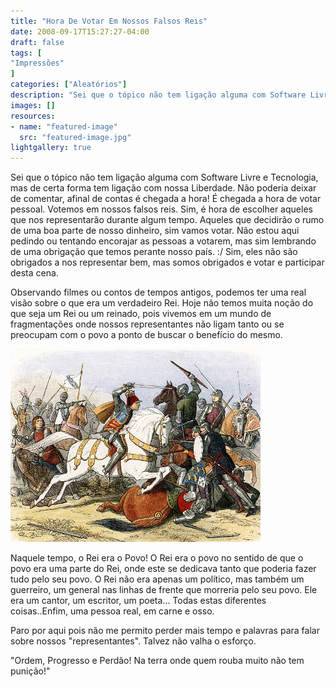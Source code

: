 ```yaml
---
title: "Hora De Votar Em Nossos Falsos Reis"
date: 2008-09-17T15:27:27-04:00
draft: false
tags: [
"Impressões"
]
categories: ["Aleatórios"]
description: "Sei que o tópico não tem ligação alguma com Software Livre e Tecnologia, mas de certa forma tem ligação com nossa Liberdade. Não poderia deixar de comentar, afinal de contas é chegada a hora! É chegada a hora de votar pessoal. Votemos em nossos falsos reis."
images: []
resources:
- name: "featured-image"
  src: "featured-image.jpg"
lightgallery: true
---
```

Sei que o tópico não tem ligação alguma com Software Livre e Tecnologia, mas de certa forma tem ligação com nossa Liberdade. Não poderia deixar de comentar, afinal de contas é chegada a hora! É chegada a hora de votar pessoal. Votemos em nossos falsos reis. Sim, é hora de escolher aqueles que nos representarão durante algum tempo. Aqueles que decidirão o rumo de uma boa parte de nosso dinheiro, sim vamos votar. Não estou aqui pedindo ou tentando encorajar as pessoas a votarem, mas sim lembrando de uma obrigação que temos perante nosso país. :/ Sim, eles não são obrigados a nos representar bem, mas somos obrigados e votar e participar desta cena.

<!--more-->

Observando filmes ou contos de tempos antigos, podemos ter uma real visão sobre o que era um verdadeiro Rei. Hoje não temos muita noção do que seja um Rei ou um reinado, pois vivemos em um mundo de fragmentações onde nossos representantes não ligam tanto ou se preocupam com o povo a ponto de buscar o benefício do mesmo.

![Rei Verdadeiro](kingwar.jpg)

Naquele tempo, o Rei era o Povo! O Rei era o povo no sentido de que o povo era uma parte do Rei, onde este se dedicava tanto que poderia fazer tudo pelo seu povo. O Rei não era apenas um político, mas também um guerreiro, um general nas linhas de frente que morreria pelo seu povo. Ele era um cantor, um escritor, um poeta... Todas estas diferentes coisas..Enfim, uma pessoa real, em carne e osso.

Paro por aqui pois não me permito perder mais tempo e palavras para falar sobre nossos "representantes". Talvez não valha o esforço.

"Ordem, Progresso e Perdão! Na terra onde quem rouba muito não tem punição!"

